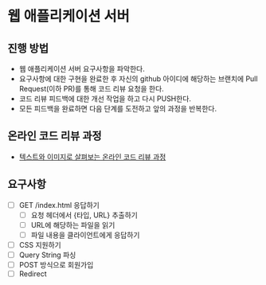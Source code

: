 # 웹 애플리케이션 서버
## 진행 방법
* 웹 애플리케이션 서버 요구사항을 파악한다.
* 요구사항에 대한 구현을 완료한 후 자신의 github 아이디에 해당하는 브랜치에 Pull Request(이하 PR)를 통해 코드 리뷰 요청을 한다.
* 코드 리뷰 피드백에 대한 개선 작업을 하고 다시 PUSH한다.
* 모든 피드백을 완료하면 다음 단계를 도전하고 앞의 과정을 반복한다.

## 온라인 코드 리뷰 과정
* [텍스트와 이미지로 살펴보는 온라인 코드 리뷰 과정](https://github.com/next-step/nextstep-docs/tree/master/codereview)

## 요구사항
- [ ] GET /index.html 응답하기
  - [ ] 요청 헤더에서 {타입, URL} 추출하기
  - [ ] URL에 해당하는 파일을 읽기
  - [ ] 파일 내용을 클라이언트에게 응답하기
- [ ] CSS 지원하기
- [ ] Query String 파싱
- [ ] POST 방식으로 회원가입
- [ ] Redirect
